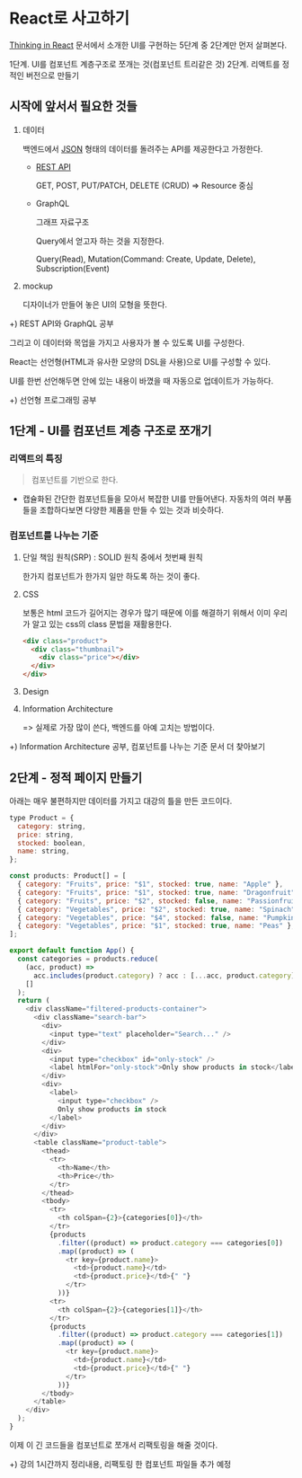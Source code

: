 # React로 사고하기

[Thinking in React](https://beta.reactjs.org/learn/thinking-in-react) 문서에서 소개한 UI를 구현하는 5단계 중 2단계만 먼저 살펴본다.

1단계. UI를 컴포넌트 계층구조로 쪼개는 것(컴포넌트 트리같은 것)
2단계. 리액트를 정적인 버전으로 만들기

## 시작에 앞서서 필요한 것들

1. 데이터

   백엔드에서 [JSON](https://himyne.github.io/deepdive/deepdive-43/#02-json) 형태의 데이터를 돌려주는 API를 제공한다고 가정한다.

   - [REST API](https://himyne.github.io/deepdive/deepdive-44/)

     GET, POST, PUT/PATCH, DELETE (CRUD) => Resource 중심

   - GraphQL

     그래프 자료구조

     Query에서 얻고자 하는 것을 지정한다.

     Query(Read), Mutation(Command: Create, Update, Delete), Subscription(Event)

2. mockup

   디자이너가 만들어 놓은 UI의 모형을 뜻한다.

+) REST API와 GraphQL 공부

그리고 이 데이터와 목업을 가지고 사용자가 볼 수 있도록 UI를 구성한다.

React는 선언형(HTML과 유사한 모양의 DSL을 사용)으로 UI를 구성할 수 있다.

UI를 한번 선언해두면 안에 있는 내용이 바꼈을 때 자동으로 업데이트가 가능하다.

+) 선언형 프로그래밍 공부

## 1단계 - UI를 컴포넌트 계층 구조로 쪼개기

### 리액트의 특징

> 컴포넌트를 기반으로 한다.

- 캡슐화된 간단한 컴포넌트들을 모아서 복잡한 UI를 만들어낸다.
  자동차의 여러 부품들을 조합하다보면 다양한 제품을 만들 수 있는 것과 비슷하다.

### 컴포넌트를 나누는 기준

1. 단일 책임 원칙(SRP) : SOLID 원칙 중에서 첫번째 원칙

   한가지 컴포넌트가 한가지 일만 하도록 하는 것이 좋다.

2. CSS

   보통은 html 코드가 길어지는 경우가 많기 때문에 이를 해결하기 위해서 이미 우리가 알고 있는 css의 class 문법을 재활용한다.

   ```html
   <div class="product">
     <div class="thumbnail">
       <div class="price"></div>
     </div>
   </div>
   ```

3. Design

4. Information Architecture

   => 실제로 가장 많이 쓴다, 백엔드를 아예 고치는 방법이다.

+) Information Architecture 공부, 컴포넌트를 나누는 기준 문서 더 찾아보기

## 2단계 - 정적 페이지 만들기

아래는 매우 불편하지만 데이터를 가지고 대강의 틀을 만든 코드이다.

```javascript
type Product = {
  category: string,
  price: string,
  stocked: boolean,
  name: string,
};

const products: Product[] = [
  { category: "Fruits", price: "$1", stocked: true, name: "Apple" },
  { category: "Fruits", price: "$1", stocked: true, name: "Dragonfruit" },
  { category: "Fruits", price: "$2", stocked: false, name: "Passionfruit" },
  { category: "Vegetables", price: "$2", stocked: true, name: "Spinach" },
  { category: "Vegetables", price: "$4", stocked: false, name: "Pumpkin" },
  { category: "Vegetables", price: "$1", stocked: true, name: "Peas" },
];

export default function App() {
  const categories = products.reduce(
    (acc, product) =>
      acc.includes(product.category) ? acc : [...acc, product.category],
    []
  );
  return (
    <div className="filtered-products-container">
      <div className="search-bar">
        <div>
          <input type="text" placeholder="Search..." />
        </div>
        <div>
          <input type="checkbox" id="only-stock" />
          <label htmlFor="only-stock">Only show products in stock</label>
        </div>
        <div>
          <label>
            <input type="checkbox" />
            Only show products in stock
          </label>
        </div>
      </div>
      <table className="product-table">
        <thead>
          <tr>
            <th>Name</th>
            <th>Price</th>
          </tr>
        </thead>
        <tbody>
          <tr>
            <th colSpan={2}>{categories[0]}</th>
          </tr>
          {products
            .filter((product) => product.category === categories[0])
            .map((product) => (
              <tr key={product.name}>
                <td>{product.name}</td>
                <td>{product.price}</td>{" "}
              </tr>
            ))}
          <tr>
            <th colSpan={2}>{categories[1]}</th>
          </tr>
          {products
            .filter((product) => product.category === categories[1])
            .map((product) => (
              <tr key={product.name}>
                <td>{product.name}</td>
                <td>{product.price}</td>{" "}
              </tr>
            ))}
        </tbody>
      </table>
    </div>
  );
}
```

이제 이 긴 코드들을 컴포넌트로 쪼개서 리팩토링을 해줄 것이다.

+) 강의 1시간까지 정리내용, 리팩토링 한 컴포넌트 파일들 추가 예정
